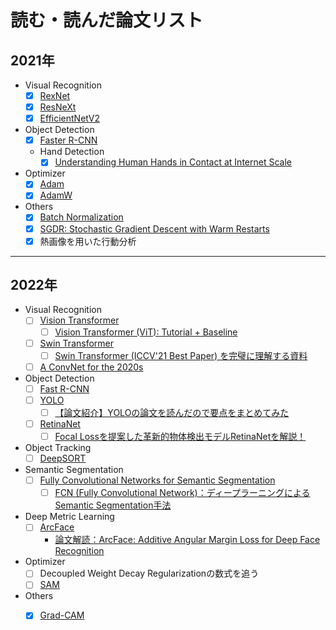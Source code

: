 # 読む・読んだ論文リスト

## 2021年
- Visual Recognition
  - [x] [RexNet](https://arxiv.org/pdf/1512.03385.pdf)
  - [x] [ResNeXt](https://arxiv.org/pdf/1611.05431.pdf)
  - [x] [EfficientNetV2](https://arxiv.org/abs/2104.00298)

- Object Detection
  - [x] [Faster R-CNN](https://arxiv.org/pdf/1506.01497.pdf)
  - Hand Detection
    - [x] [Understanding Human Hands in Contact at Internet Scale](https://arxiv.org/search/cs?searchtype=author&query=Fouhey%2C+D+F)

- Optimizer
  - [x] [Adam](https://arxiv.org/abs/1412.6980)
  - [x] [AdamW](https://arxiv.org/pdf/1711.05101.pdf)

- Others
  - [x] [Batch Normalization](https://arxiv.org/abs/1502.03167)
  - [x] [SGDR: Stochastic Gradient Descent with Warm Restarts](https://arxiv.org/abs/1608.03983)
  - [x] 熱画像を用いた行動分析

---

## 2022年
- Visual Recognition
  - [ ] [Vision Transformer](https://arxiv.org/pdf/2010.11929.pdf)
    - [ ] [Vision Transformer (ViT): Tutorial + Baseline](https://www.kaggle.com/abhinand05/vision-transformer-vit-tutorial-baseline)
  - [ ] [Swin Transformer](https://arxiv.org/pdf/2103.14030.pdf)
    - [ ] [Swin Transformer (ICCV'21 Best Paper) を完璧に理解する資料](https://www.slideshare.net/ren4yu/swin-transformer-iccv21-best-paper)
  - [ ] [A ConvNet for the 2020s](https://arxiv.org/pdf/2201.03545.pdf)
- Object Detection
  - [ ] [Fast R-CNN](https://arxiv.org/pdf/1504.08083.pdf)
  - [ ] [YOLO](https://arxiv.org/pdf/1506.02640.pdf)
    - [ ] [【論文紹介】YOLOの論文を読んだので要点をまとめてみた](https://dev.classmethod.jp/articles/research_paper_yolo/)
  - [ ] [RetinaNet](https://arxiv.org/pdf/1708.02002.pdf)
    - [ ] [Focal Lossを提案した革新的物体検出モデルRetinaNetを解説！](https://deepsquare.jp/2020/10/retinanet/)
- Object Tracking
   - [ ] [DeepSORT](https://arxiv.org/pdf/1703.07402.pdf)
- Semantic Segmentation
  - [ ] [Fully Convolutional Networks for Semantic Segmentation](https://arxiv.org/pdf/1411.4038.pdf)
    - [ ] [FCN (Fully Convolutional Network)：ディープラーニングによるSemantic Segmentation手法](https://blog.negativemind.com/2019/03/11/semantic-segmentation-by-fully-convolutional-network/)
- Deep Metric Learning 
   -   [ ] [ArcFace](https://arxiv.org/pdf/1801.07698.pdf)
      - [論文解読：ArcFace: Additive Angular Margin Loss for Deep Face Recognition](https://yuukou-exp.plus/dnn-paper-arcface-additive-angular-margin-loss-for-deep-face-recognition/)

- Optimizer
  - [ ] Decoupled Weight Decay Regularizationの数式を追う
  - [ ] [SAM](https://arxiv.org/pdf/2010.01412.pdf)
- Others
   - [x] [Grad-CAM](https://arxiv.org/pdf/1610.02391.pdf)







